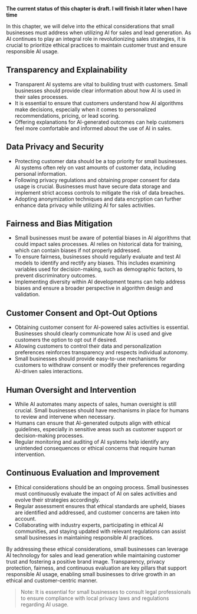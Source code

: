 **The current status of this chapter is draft. I will finish it later when I have time**

In this chapter, we will delve into the ethical considerations that small businesses must address when utilizing AI for sales and lead generation. As AI continues to play an integral role in revolutionizing sales strategies, it is crucial to prioritize ethical practices to maintain customer trust and ensure responsible AI usage.

Transparency and Explainability
-------------------------------

* Transparent AI systems are vital to building trust with customers. Small businesses should provide clear information about how AI is used in their sales processes.
* It is essential to ensure that customers understand how AI algorithms make decisions, especially when it comes to personalized recommendations, pricing, or lead scoring.
* Offering explanations for AI-generated outcomes can help customers feel more comfortable and informed about the use of AI in sales.

Data Privacy and Security
-------------------------

* Protecting customer data should be a top priority for small businesses. AI systems often rely on vast amounts of customer data, including personal information.
* Following privacy regulations and obtaining proper consent for data usage is crucial. Businesses must have secure data storage and implement strict access controls to mitigate the risk of data breaches.
* Adopting anonymization techniques and data encryption can further enhance data privacy while utilizing AI for sales activities.

Fairness and Bias Mitigation
----------------------------

* Small businesses must be aware of potential biases in AI algorithms that could impact sales processes. AI relies on historical data for training, which can contain biases if not properly addressed.
* To ensure fairness, businesses should regularly evaluate and test AI models to identify and rectify any biases. This includes examining variables used for decision-making, such as demographic factors, to prevent discriminatory outcomes.
* Implementing diversity within AI development teams can help address biases and ensure a broader perspective in algorithm design and validation.

Customer Consent and Opt-Out Options
------------------------------------

* Obtaining customer consent for AI-powered sales activities is essential. Businesses should clearly communicate how AI is used and give customers the option to opt out if desired.
* Allowing customers to control their data and personalization preferences reinforces transparency and respects individual autonomy.
* Small businesses should provide easy-to-use mechanisms for customers to withdraw consent or modify their preferences regarding AI-driven sales interactions.

Human Oversight and Intervention
--------------------------------

* While AI automates many aspects of sales, human oversight is still crucial. Small businesses should have mechanisms in place for humans to review and intervene when necessary.
* Humans can ensure that AI-generated outputs align with ethical guidelines, especially in sensitive areas such as customer support or decision-making processes.
* Regular monitoring and auditing of AI systems help identify any unintended consequences or ethical concerns that require human intervention.

Continuous Evaluation and Improvement
-------------------------------------

* Ethical considerations should be an ongoing process. Small businesses must continuously evaluate the impact of AI on sales activities and evolve their strategies accordingly.
* Regular assessment ensures that ethical standards are upheld, biases are identified and addressed, and customer concerns are taken into account.
* Collaborating with industry experts, participating in ethical AI communities, and staying updated with relevant regulations can assist small businesses in maintaining responsible AI practices.

By addressing these ethical considerations, small businesses can leverage AI technology for sales and lead generation while maintaining customer trust and fostering a positive brand image. Transparency, privacy protection, fairness, and continuous evaluation are key pillars that support responsible AI usage, enabling small businesses to drive growth in an ethical and customer-centric manner.
> Note: It is essential for small businesses to consult legal professionals to ensure compliance with local privacy laws and regulations regarding AI usage.
